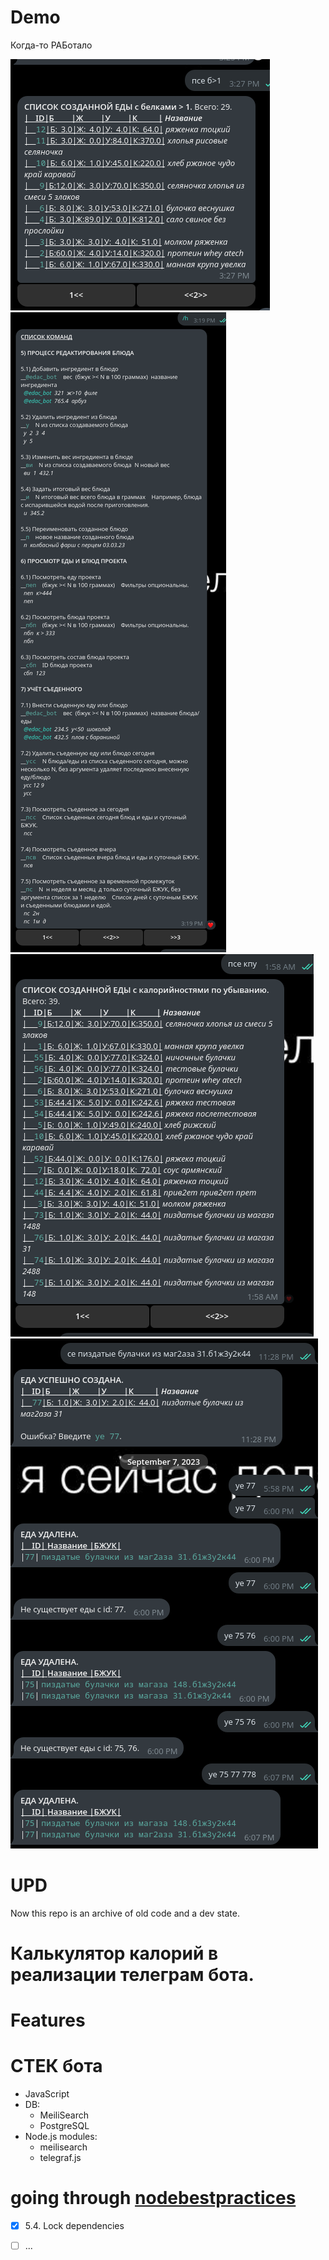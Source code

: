# Demo
Когда-то РАБотало
 
![demo](https://github.com/oxxxxxy/cal-calc-tg-bot/blob/master/readme/demo%201.png)
![demo](https://github.com/oxxxxxy/cal-calc-tg-bot/blob/master/readme/demo%202.png)
![demo](https://github.com/oxxxxxy/cal-calc-tg-bot/blob/master/readme/demo%203.png)
![demo](https://github.com/oxxxxxy/cal-calc-tg-bot/blob/master/readme/demo%204.png)


# UPD

Now this repo is an archive of old code and a dev state. 


# Калькулятор калорий в реализации телеграм бота.

# Features



# СТЕК бота

- JavaScript
- DB:
    - MeiliSearch
    - PostgreSQL
- Node.js modules:
    - meilisearch
    - telegraf.js
    

# going through [nodebestpractices](https://github.com/goldbergyoni/nodebestpractices)

- [x] 5.4. Lock dependencies
- [ ] ...


